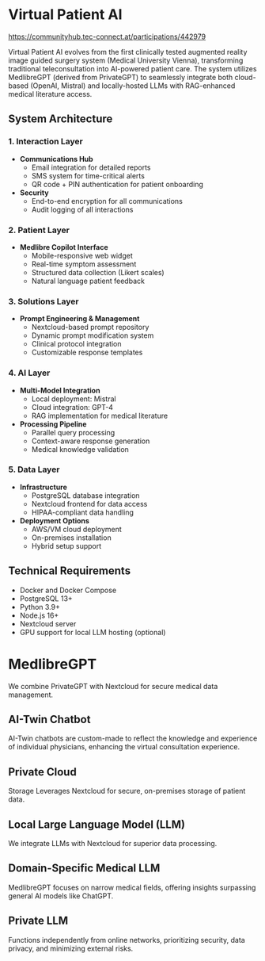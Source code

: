 # Virtual Patient AI
https://communityhub.tec-connect.at/participations/442979

Virtual Patient AI evolves from the first clinically tested augmented reality image
guided surgery system (Medical University Vienna), transforming traditional teleconsultation into AI-powered patient care. The system utilizes MedlibreGPT (derived from PrivateGPT) to seamlessly integrate both cloud-based (OpenAI, Mistral) and locally-hosted LLMs with RAG-enhanced medical literature access.

## System Architecture

### 1. Interaction Layer
- **Communications Hub**
  - Email integration for detailed reports
  - SMS system for time-critical alerts
  - QR code + PIN authentication for patient onboarding
- **Security**
  - End-to-end encryption for all communications
  - Audit logging of all interactions

### 2. Patient Layer
- **Medlibre Copilot Interface**
  - Mobile-responsive web widget
  - Real-time symptom assessment
  - Structured data collection (Likert scales)
  - Natural language patient feedback

### 3. Solutions Layer
- **Prompt Engineering & Management**
  - Nextcloud-based prompt repository
  - Dynamic prompt modification system
  - Clinical protocol integration
  - Customizable response templates

### 4. AI Layer
- **Multi-Model Integration**
  - Local deployment: Mistral
  - Cloud integration: GPT-4
  - RAG implementation for medical literature
- **Processing Pipeline**
  - Parallel query processing
  - Context-aware response generation
  - Medical knowledge validation

### 5. Data Layer
- **Infrastructure**
  - PostgreSQL database integration
  - Nextcloud frontend for data access
  - HIPAA-compliant data handling
- **Deployment Options**
  - AWS/VM cloud deployment
  - On-premises installation
  - Hybrid setup support

## Technical Requirements

- Docker and Docker Compose
- PostgreSQL 13+
- Python 3.9+
- Node.js 16+
- Nextcloud server
- GPU support for local LLM hosting (optional)

# MedlibreGPT
We combine PrivateGPT with Nextcloud for secure medical data management.
## AI-Twin Chatbot
AI-Twin chatbots are custom-made to reflect the knowledge and experience of individual physicians, enhancing the virtual consultation experience.
## Private Cloud
 Storage Leverages Nextcloud for secure, on-premises storage of patient data.
## Local Large Language Model (LLM)
We integrate LLMs with Nextcloud for superior data processing.
## Domain-Specific Medical LLM
 MedlibreGPT focuses on narrow medical fields, offering insights surpassing general AI models like ChatGPT.
## Private LLM
Functions independently from online networks, prioritizing security, data privacy, and minimizing external risks.
